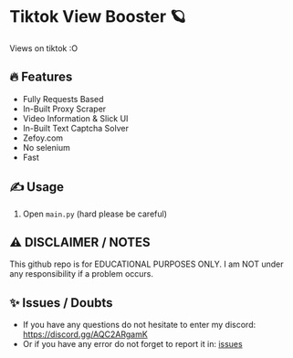 # Tiktok View Booster 🪐
Views on tiktok :O

## 🔥 Features
- Fully Requests Based
- In-Built Proxy Scraper
- Video Information & Slick UI
- In-Built Text Captcha Solver
- Zefoy.com
- No selenium
- Fast

## ✍️ Usage
1. Open `main.py` (hard please be careful)

## ⚠️ DISCLAIMER / NOTES
This github repo is for EDUCATIONAL PURPOSES ONLY. I am NOT under any responsibility if a problem occurs.
 
## ✨ Issues / Doubts

- If you have any questions do not hesitate to enter my discord: https://discord.gg/AQC2ARgamK
- Or if you have any error do not forget to report it in: [issues](https://github.com/R3CI/Tiktok-View-Booster/issues/new)
